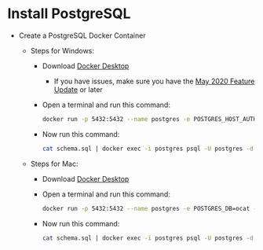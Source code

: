 # Install PostgreSQL

- Create a PostgreSQL Docker Container
  - Steps for Windows:
    - Download [Docker Desktop](https://www.docker.com/products/docker-desktop)
      - If you have issues, make sure you have the [May 2020 Feature Update](https://www.digitalcitizen.life/windows-10-update-assistant) or later
    - Open a terminal and run this command:

       ```bash
       docker run -p 5432:5432 --name postgres -e POSTGRES_HOST_AUTH_METHOD=trust -e POSTGRES_DB=ocat -v pg:/var/lib/postgresql -e POSTGRES_PASSWORD=postgres -d postgres:18
       ```

    - Now run this command:

       ```bash
       cat schema.sql | docker exec -i postgres psql -U postgres -d ocat
       ```

  - Steps for Mac:
    - Download [Docker Desktop](https://www.docker.com/products/docker-desktop)
    - Open a terminal and run this command:

       ```bash
       docker run -p 5432:5432 --name postgres -e POSTGRES_DB=ocat -v pg:/var/lib/postgresql -e POSTGRES_PASSWORD=postgres -d postgres:18
       ```

    - Now run this command:

       ```bash
       cat schema.sql | docker exec -i postgres psql -U postgres -d ocat
       ```
